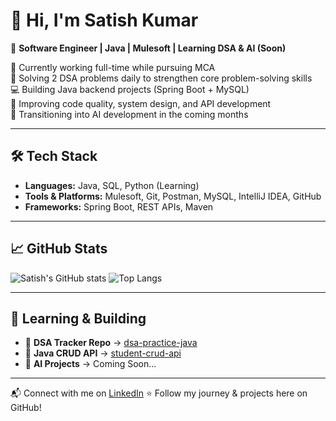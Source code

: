 # 👋 Hi, I'm Satish Kumar

🔧 **Software Engineer | Java | Mulesoft | Learning DSA & AI (Soon)**

🎯 Currently working full-time while pursuing MCA  
📘 Solving 2 DSA problems daily to strengthen core problem-solving skills  
💻 Building Java backend projects (Spring Boot + MySQL)  
🧱 Improving code quality, system design, and API development  
🚀 Transitioning into AI development in the coming months

---

## 🛠️ Tech Stack

- **Languages:** Java, SQL, Python (Learning)
- **Tools & Platforms:** Mulesoft, Git, Postman, MySQL, IntelliJ IDEA, GitHub
- **Frameworks:** Spring Boot, REST APIs, Maven

---

## 📈 GitHub Stats

![Satish's GitHub stats](https://github-readme-stats.vercel.app/api?username=Satish-Kumar-Dev&show_icons=true&theme=github_dark)
![Top Langs](https://github-readme-stats.vercel.app/api/top-langs/?username=Satish-Kumar-Dev&layout=compact&theme=github_dark)

---

## 🧠 Learning & Building

- 📌 **DSA Tracker Repo** → [dsa-practice-java](https://github.com/Satish-Kumar-Dev/dsa-practice-java)
- 💼 **Java CRUD API** → [student-crud-api](https://github.com/Satish-Kumar-Dev/student-crud-api)
- 🔬 **AI Projects** → Coming Soon...

---

📬 Connect with me on [LinkedIn](https://www.linkedin.com/in/satish-kumar-poola-761215359)
⭐️ Follow my journey & projects here on GitHub!

